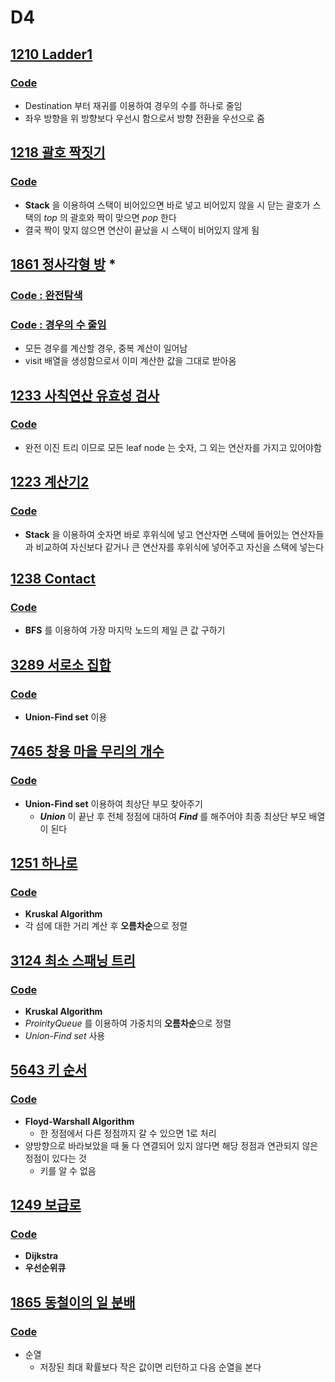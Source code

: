 # D4
## [1210 Ladder1](https://swexpertacademy.com/main/code/problem/problemDetail.do?contestProbId=AV14ABYKADACFAYh&categoryId=AV14ABYKADACFAYh&categoryType=CODE&problemTitle=1210&orderBy=FIRST_REG_DATETIME&selectCodeLang=ALL&select-1=&pageSize=10&pageIndex=1&&&&&&&&&)
### [Code](https://github.com/ljiwoo59/Algorithm_Java/blob/master/SWAcademy/D4/SW1210.java)
* Destination 부터 재귀를 이용하여 경우의 수를 하나로 줄임
* 좌우 방향을 위 방향보다 우선시 함으로서 방향 전환을 우선으로 줌

## [1218 괄호 짝짓기](https://swexpertacademy.com/main/code/problem/problemDetail.do?contestProbId=AV14eWb6AAkCFAYD&categoryId=AV14eWb6AAkCFAYD&categoryType=CODE&problemTitle=1218&orderBy=FIRST_REG_DATETIME&selectCodeLang=ALL&select-1=&pageSize=10&pageIndex=1)
### [Code](https://github.com/ljiwoo59/Algorithm_Java/blob/master/SWAcademy/D4/SW1218.java)
* **Stack** 을 이용하여 스택이 비어있으면 바로 넣고 비어있지 않을 시 닫는 괄호가 스택의 *top* 의 괄호와 짝이 맞으면 *pop* 한다
* 결국 짝이 맞지 않으면 연산이 끝났을 시 스택이 비어있지 않게 됨

## [1861 정사각형 방](https://swexpertacademy.com/main/code/problem/problemDetail.do?contestProbId=AV5LtJYKDzsDFAXc&categoryId=AV5LtJYKDzsDFAXc&categoryType=CODE&problemTitle=1861&orderBy=FIRST_REG_DATETIME&selectCodeLang=ALL&select-1=&pageSize=10&pageIndex=1) *
### [Code : 완전탐색](https://github.com/ljiwoo59/Algorithm_Java/blob/master/SWAcademy/D4/SW1861.java)
### [Code : 경우의 수 줄임](https://github.com/ljiwoo59/Algorithm_Java/blob/master/SWAcademy/D4/SW1861_2.java)
* 모든 경우를 계산할 경우, 중복 계산이 일어남
* visit 배열을 생성함으로서 이미 계산한 값을 그대로 받아옴

## [1233 사칙연산 유효성 검사](https://swexpertacademy.com/main/code/problem/problemDetail.do)
### [Code](https://github.com/ljiwoo59/Algorithm_Java/blob/master/SWAcademy/D4/SW1233.java)
* 완전 이진 트리 이므로 모든 leaf node 는 숫자, 그 외는 연산자를 가지고 있어야함

## [1223 계산기2](https://swexpertacademy.com/main/code/problem/problemDetail.do?contestProbId=AV14nnAaAFACFAYD&categoryId=AV14nnAaAFACFAYD&categoryType=CODE&problemTitle=1223&orderBy=FIRST_REG_DATETIME&selectCodeLang=ALL&select-1=&pageSize=10&pageIndex=1)
### [Code](https://github.com/ljiwoo59/Algorithm_Java/blob/master/SWAcademy/D4/SW1223.java)
* **Stack** 을 이용하여 숫자면 바로 후위식에 넣고 연산자면 스택에 들어있는 연산자들과 비교하여 자신보다 같거나 큰 연산자를 후위식에 넣어주고 자신을 스택에 넣는다

## [1238 Contact](https://swexpertacademy.com/main/code/problem/problemDetail.do?contestProbId=AV15B1cKAKwCFAYD&categoryId=AV15B1cKAKwCFAYD&categoryType=CODE&problemTitle=1238&orderBy=FIRST_REG_DATETIME&selectCodeLang=ALL&select-1=&pageSize=10&pageIndex=1&&&&&&&&&)
### [Code](https://github.com/ljiwoo59/Algorithm_Java/blob/master/SWAcademy/D4/SW1238.java)
* **BFS** 를 이용하여 가장 마지막 노드의 제일 큰 값 구하기

## [3289 서로소 집합](https://swexpertacademy.com/main/code/problem/problemDetail.do?contestProbId=AWBJKA6qr2oDFAWr&categoryId=AWBJKA6qr2oDFAWr&categoryType=CODE&problemTitle=3289&orderBy=FIRST_REG_DATETIME&selectCodeLang=ALL&select-1=&pageSize=10&pageIndex=1)
### [Code](https://github.com/ljiwoo59/Algorithm_Java/blob/master/SWAcademy/D4/SW3289.java)
* **Union-Find set** 이용

## [7465 창용 마을 무리의 개수](https://swexpertacademy.com/main/code/problem/problemDetail.do?contestProbId=AWngfZVa9XwDFAQU&categoryId=AWngfZVa9XwDFAQU&categoryType=CODE&problemTitle=7465&orderBy=FIRST_REG_DATETIME&selectCodeLang=ALL&select-1=&pageSize=10&pageIndex=1)
### [Code](https://github.com/ljiwoo59/Algorithm_Java/blob/master/SWAcademy/D4/SW7465.java)
* **Union-Find set** 이용하여 최상단 부모 찾아주기
  * ***Union*** 이 끝난 후 전체 정점에 대하여 ***Find*** 를 해주어야 최종 최상단 부모 배열이 된다

## [1251 하나로](https://swexpertacademy.com/main/code/problem/problemDetail.do?contestProbId=AV15StKqAQkCFAYD&categoryId=AV15StKqAQkCFAYD&categoryType=CODE&problemTitle=1251&orderBy=FIRST_REG_DATETIME&selectCodeLang=ALL&select-1=&pageSize=10&pageIndex=1)
### [Code](https://github.com/ljiwoo59/Algorithm_Java/blob/master/SWAcademy/D4/SW1251.java)
* **Kruskal Algorithm**
* 각 섬에 대한 거리 계산 후 **오름차순**으로 정렬

## [3124 최소 스패닝 트리](https://swexpertacademy.com/main/code/problem/problemDetail.do?contestProbId=AV_mSnmKUckDFAWb&categoryId=AV_mSnmKUckDFAWb&categoryType=CODE&problemTitle=3124&orderBy=FIRST_REG_DATETIME&selectCodeLang=ALL&select-1=&pageSize=10&pageIndex=1&&&&&&&&&)
### [Code](https://github.com/ljiwoo59/Algorithm_Java/blob/master/SWAcademy/D4/SW3124.java)
* **Kruskal Algorithm**
* *ProirityQueue* 를 이용하여 가중치의 **오름차순**으로 정렬
* *Union-Find set* 사용

## [5643 키 순서](https://swexpertacademy.com/main/code/problem/problemDetail.do?contestProbId=AWXQsLWKd5cDFAUo)
### [Code](https://github.com/ljiwoo59/Algorithm_Java/blob/master/SWAcademy/D4/SW5643.java)
* **Floyd-Warshall Algorithm**
  * 한 정점에서 다른 정점까지 갈 수 있으면 1로 처리
* 양방향으로 바라보았을 때 둘 다 연결되어 있지 않다면 해당 정점과 연관되지 않은 정점이 있다는 것
  * 키를 알 수 없음

## [1249 보급로](https://swexpertacademy.com/main/code/problem/problemDetail.do?contestProbId=AV15QRX6APsCFAYD&categoryId=AV15QRX6APsCFAYD&categoryType=CODE&problemTitle=1249&orderBy=FIRST_REG_DATETIME&selectCodeLang=ALL&select-1=&pageSize=10&pageIndex=1)
### [Code](https://github.com/ljiwoo59/Algorithm_Java/blob/master/SWAcademy/D4/SW1249.java)
* **Dijkstra**
* **우선순위큐**

## [1865 동철이의 일 분배](https://swexpertacademy.com/main/code/problem/problemDetail.do?contestProbId=AV5LuHfqDz8DFAXc&categoryId=AV5LuHfqDz8DFAXc&categoryType=CODE&problemTitle=1865&orderBy=FIRST_REG_DATETIME&selectCodeLang=ALL&select-1=&pageSize=10&pageIndex=1)
### [Code](https://github.com/ljiwoo59/Algorithm_Java/blob/master/SWAcademy/D4/SW1865.java)
* 순열
  * 저장된 최대 확률보다 작은 값이면 리턴하고 다음 순열을 본다
